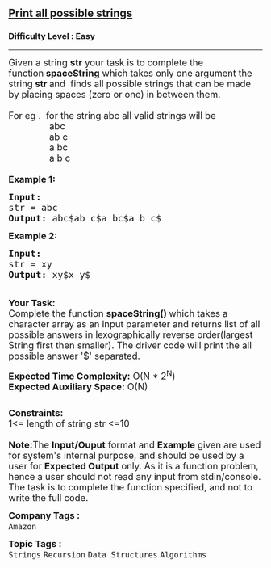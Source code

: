 <h2><a href="https://practice.geeksforgeeks.org/problems/print-all-possible-strings/1?page=1&difficulty[]=0&category[]=Recursion&sortBy=submissions">Print all possible strings</a></h2><h3>Difficulty Level : Easy</h3><hr><div class="problems_problem_content__Xm_eO"><p><span style="font-size:18px">Given a string <strong>str</strong> your task is to complete the function<strong>&nbsp;spaceString</strong> which takes only one argument the string<strong> str </strong>and&nbsp;&nbsp;finds all possible strings that can be made by placing spaces (zero or one) in between them.&nbsp;<br>
<br>
For eg . &nbsp;for the string abc all valid strings will be<br>
&nbsp;&nbsp; &nbsp; &nbsp; &nbsp; &nbsp; &nbsp; &nbsp; &nbsp;abc<br>
&nbsp;&nbsp; &nbsp; &nbsp; &nbsp; &nbsp; &nbsp; &nbsp; &nbsp;ab c<br>
&nbsp;&nbsp; &nbsp; &nbsp; &nbsp; &nbsp; &nbsp; &nbsp; &nbsp;a bc<br>
&nbsp; &nbsp; &nbsp; &nbsp; &nbsp; &nbsp; &nbsp; &nbsp; a b c<br>
<br>
<strong>Example 1:</strong></span></p>

<pre><span style="font-size:18px"><strong>Input:
</strong>str = abc
<strong>Output: </strong>abc$ab&nbsp;c$a bc$a b c$<strong>
</strong></span></pre>

<p><span style="font-size:18px"><strong>Example 2:</strong></span></p>

<pre><span style="font-size:18px"><strong>Input:
</strong>str = xy
<strong>Output: </strong>xy$x y$

</span></pre>

<p><span style="font-size:18px"><strong>Your Task:</strong><br>
Complete the function&nbsp;<strong>spaceString()&nbsp;</strong>which takes a character array as an input parameter and returns list of all possible answers in lexographically&nbsp;reverse order(largest String first then smaller). The driver code will print the all possible answer '$' separated.</span></p>

<p><span style="font-size:18px"><strong>Expected Time Complexity:</strong>&nbsp;O(N * 2<sup>N</sup>)<br>
<strong>Expected Auxiliary Space:</strong>&nbsp;O(N)</span></p>

<p><br>
<span style="font-size:18px"><strong>Constraints:</strong><br>
1&lt;= length of string str&nbsp;&lt;=10<br>
<br>
<strong>Note:</strong>The <strong>Input/Ouput</strong> format and <strong>Example</strong> given are used for system's internal purpose, and should be used by a user for <strong>Expected Output</strong> only. As it is a function problem, hence a user should not read any input from stdin/console. The task is to complete the function specified, and not to write the full code.</span></p>
</div><p><span style=font-size:18px><strong>Company Tags : </strong><br><code>Amazon</code>&nbsp;<br><p><span style=font-size:18px><strong>Topic Tags : </strong><br><code>Strings</code>&nbsp;<code>Recursion</code>&nbsp;<code>Data Structures</code>&nbsp;<code>Algorithms</code>&nbsp;